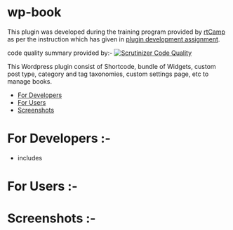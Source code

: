 # wp-book

This plugin was developed during the training program provided by [rtCamp](https://rtcamp.com/) as per the instruction which has given in [plugin development assignment](https://learn.rtcamp.com/topic/plugin-development-assignment/).

code quality summary  provided by:- [![Scrutinizer Code Quality](https://scrutinizer-ci.com/g/arth36/wp-book/badges/quality-score.png?b=master)](https://scrutinizer-ci.com/g/arth36/wp-book/?branch=master)

This Wordpress plugin consist of Shortcode, bundle of Widgets, custom post type, category and tag taxonomies, custom settings page, etc to manage books.

* [ For Developers ](#for-developers)
* [ For Users ](#for-users)
* [ Screenshots ](#screenshots)

# For Developers :-

  * includes

# For Users :-

# Screenshots :-